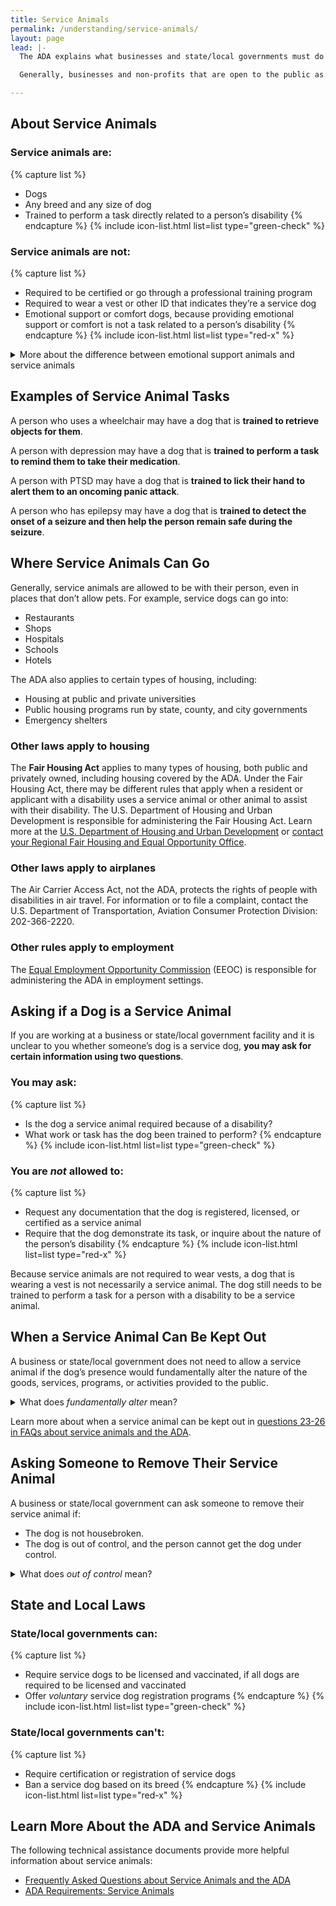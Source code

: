 ```yaml
---
title: Service Animals
permalink: /understanding/service-animals/
layout: page
lead: |-
  The ADA explains what businesses and state/local governments must do to make sure that they do not discriminate against a member of the public with a disability who uses a service animal.

  Generally, businesses and non-profits that are open to the public as well as state/local governments must allow service animals to go most places where the public can go. This is true even if they have a "no pets" policy.

---
```


## About Service Animals

### Service animals are:
{% capture list %}
- Dogs
- Any breed and any size of dog
- Trained to perform a task directly related to a person’s disability
{% endcapture %}
{% include icon-list.html list=list type="green-check" %}

### Service animals are not:
{% capture list %}
- Required to be certified or go through a professional training program
- Required to wear a vest or other ID that indicates they’re a service dog
- Emotional support or comfort dogs, because providing emotional support or comfort is not a task related to a person’s disability
{% endcapture %}
{% include icon-list.html list=list type="red-x" %}

<details>
<summary>
More about the difference between emotional support animals and service animals
</summary>
If the dog's mere presence provides comfort, it is not a service animal under the ADA. But if the dog is trained to perform a task related to a person's disability, it is a service animal under the ADA. For example, if the dog has been trained to sense that an anxiety attack is about to happen and take a specific action to help avoid the attack or lessen its impact, the dog is a service animal.
</details>

## Examples of Service Animal Tasks

A person who uses a wheelchair may have a dog that is **trained to retrieve objects for them**.

A person with depression may have a dog that is **trained to perform a task to remind them to take their medication**.

A person with PTSD may have a dog that is **trained to lick their hand to alert them to an oncoming panic attack**.

A person who has epilepsy may have a dog that is **trained to detect the onset of a seizure and then help the person remain safe during the seizure**.

## Where Service Animals Can Go

Generally, service animals are allowed to be with their person, even in places that don’t allow pets. For example, service dogs can go into:
- Restaurants
- Shops
- Hospitals
- Schools
- Hotels

The ADA also applies to certain types of housing, including:
- Housing at public and private universities
- Public housing programs run by state, county, and city governments
- Emergency shelters

### Other laws apply to housing

The **Fair Housing Act** applies to many types of housing, both public and privately owned, including housing covered by the ADA. Under the Fair Housing Act, there may be different rules that apply when a resident or applicant with a disability uses a service animal or other animal to assist with their disability. The U.S. Department of Housing and Urban Development is responsible for administering the Fair Housing Act. Learn more at the [U.S. Department of Housing and Urban Development](https://www.hud.gov/program_offices/fair_housing_equal_opp/fair_housing_act_overview) or [contact your Regional Fair Housing and Equal Opportunity Office](https://www.hud.gov/program_offices/fair_housing_equal_opp/contact_fheo).

### Other laws apply to airplanes

The Air Carrier Access Act, not the ADA, protects the rights of people with disabilities in air travel. For information or to file a complaint, contact the U.S. Department of Transportation, Aviation Consumer Protection Division: 202-366-2220.

### Other rules apply to employment
The [Equal Employment Opportunity Commission](https://www.eeoc.gov/disability-discrimination) (EEOC) is responsible for administering the ADA in employment settings.

## Asking if a Dog is a Service Animal
If you are working at a business or state/local government facility and it is unclear to you whether someone’s dog is a service dog, **you may ask for certain information using two questions**.

### You may ask:
{% capture list %}
- Is the dog a service animal required because of a disability?
- What work or task has the dog been trained to perform?
{% endcapture %}
{% include icon-list.html list=list type="green-check" %}

### You are _not_ allowed to:
{% capture list %}
- Request any documentation that the dog is registered, licensed, or certified as a service animal
- Require that the dog demonstrate its task, or inquire about the nature of the person’s disability
{% endcapture %}
{% include icon-list.html list=list type="red-x" %}

Because service animals are not required to wear vests, a dog that is wearing a vest is not necessarily a service animal. The dog still needs to be trained to perform a task for a person with a disability to be a service animal.

## When a Service Animal Can Be Kept Out

A business or state/local government does not need to allow a service animal if the dog’s presence would fundamentally alter the nature of the goods, services, programs, or activities provided to the public.

<details>
<summary>
What does <dfn><i>fundamentally alter</i></dfn> mean?
</summary>
In most settings, a service animal will not fundamentally alter the situation. But in some settings, a service dog could change the nature of the service or program. For example, it may be appropriate to keep a service animal out of an operating room or burn unit where the animal’s presence could compromise a sterile environment. But in general, service animals cannot be restricted from other areas of the hospital where patients or members of the public can go.
</details>

Learn more about when a service animal can be kept out in [questions 23-26 in FAQs about service animals and the ADA](https://www.ada.gov/regs2010/service_animal_qa.html).

## Asking Someone to Remove Their Service Animal

A business or state/local government can ask someone to remove their service animal if:
- The dog is not housebroken.
- The dog is out of control, and the person cannot get the dog under control.

<details>
<summary>
What does <dfn><i>out of control</i></dfn> mean?
</summary>
Learn more in <a href="https://www.ada.gov/regs2010/service_animal_qa.html#exc">question 27 in <cite>FAQs about service animals and the ADA</cite></a>.
</details>

## State and Local Laws

### State/local governments can:
{% capture list %}
- Require service dogs to be licensed and vaccinated, if all dogs are required to be licensed and vaccinated
- Offer <em>voluntary</em> service dog registration programs
{% endcapture %}
{% include icon-list.html list=list type="green-check" %}

### State/local governments can't:
{% capture list %}
- Require certification or registration of service dogs
- Ban a service dog based on its breed
{% endcapture %}
{% include icon-list.html list=list type="red-x" %}

## Learn More About the ADA and Service Animals
The following technical assistance documents provide more helpful information about service animals:

- [Frequently Asked Questions about Service Animals and the ADA](https://www.ada.gov/regs2010/service_animal_qa.html)
- [ADA Requirements: Service Animals](https://www.ada.gov/service_animals_2010.htm)
